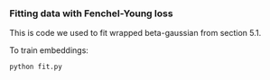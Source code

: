### Fitting data with Fenchel-Young loss
This is code we used to fit wrapped beta-gaussian from section 5.1.

To train embeddings:
```
python fit.py
```